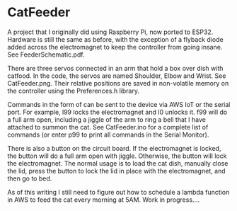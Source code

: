 # CatFeeder
 
A project that I originally did using Raspberry Pi, now ported to ESP32.  Hardware is still the same as before, with the exception of a flyback diode added across the electromagnet to keep the controller from going insane.  See FeederSchematic.pdf.

There are three servos connected in an arm that hold a box over dish with catfood. In the code, the servos are named Shoulder, Elbow and Wrist.  See CatFeeder.png.  Their relative positions are saved in non-volatile memory on the controller using the Preferences.h library.

Commands in the form of <char><value> can be sent to the device via AWS IoT or the serial port.  For example, l99 locks the electromagnet and l0 unlocks it. f99 will do a full arm open, including a jiggle of the arm to ring a bell that I have attached to summon the cat.  See CatFeeder.ino for a complete list of commands (or enter p99 to print all commands in the Serial Monitor).
 
There is also a button on the circuit board.  If the electromagnet is locked, the button will do a full arm open with jiggle.  Otherwise, the button will lock the electromagnet.  The normal usage is to load the cat dish, manually close the lid, press the button to lock the lid in place with the electromagnet, and then go to bed. 
 
As of this writing I still need to figure out how to schedule a lambda function in AWS to feed the cat every morning at 5AM.  Work in progress....
